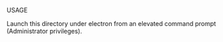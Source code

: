 USAGE

Launch this directory under electron from an elevated command prompt (Administrator privileges).
